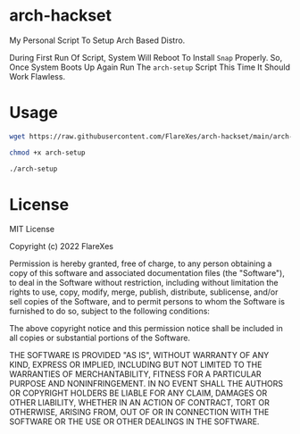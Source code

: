 # arch-hackset
My Personal Script To Setup Arch Based Distro.

During First Run Of Script, System Will Reboot To Install `Snap` Properly. So, Once System Boots Up Again Run The `arch-setup` Script This Time It Should Work Flawless.

# Usage
```bash
wget https://raw.githubusercontent.com/FlareXes/arch-hackset/main/arch-setup

chmod +x arch-setup

./arch-setup
```


# License
MIT License

Copyright (c) 2022 FlareXes

Permission is hereby granted, free of charge, to any person obtaining a copy
of this software and associated documentation files (the "Software"), to deal
in the Software without restriction, including without limitation the rights
to use, copy, modify, merge, publish, distribute, sublicense, and/or sell
copies of the Software, and to permit persons to whom the Software is
furnished to do so, subject to the following conditions:

The above copyright notice and this permission notice shall be included in all
copies or substantial portions of the Software.

THE SOFTWARE IS PROVIDED "AS IS", WITHOUT WARRANTY OF ANY KIND, EXPRESS OR
IMPLIED, INCLUDING BUT NOT LIMITED TO THE WARRANTIES OF MERCHANTABILITY,
FITNESS FOR A PARTICULAR PURPOSE AND NONINFRINGEMENT. IN NO EVENT SHALL THE
AUTHORS OR COPYRIGHT HOLDERS BE LIABLE FOR ANY CLAIM, DAMAGES OR OTHER
LIABILITY, WHETHER IN AN ACTION OF CONTRACT, TORT OR OTHERWISE, ARISING FROM,
OUT OF OR IN CONNECTION WITH THE SOFTWARE OR THE USE OR OTHER DEALINGS IN THE
SOFTWARE.
